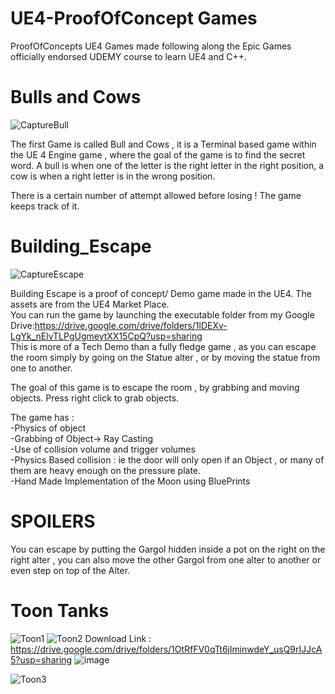 # UE4-ProofOfConcept Games
ProofOfConcepts UE4 Games made following along the Epic Games officially endorsed UDEMY course to learn  UE4 and C++.




# Bulls and Cows
![CaptureBull](https://user-images.githubusercontent.com/17762123/122571092-a76d9280-d04c-11eb-8256-86ff93192786.PNG)




The first Game is called Bull and Cows , it is a Terminal based game within the UE 4 Engine game , where the goal of the game is to find the secret word.
A bull is when one of the letter is the right letter in the right position, a cow is when a right letter is in the wrong position.

There is a certain number of attempt allowed before losing !  The game keeps track of it.

# Building_Escape

![CaptureEscape](https://user-images.githubusercontent.com/17762123/122570685-4645bf00-d04c-11eb-975b-768fc5ab6f5e.PNG)


Building Escape is a proof of concept/ Demo game made in the UE4. The assets are from the UE4 Market Place.  
You can run the game by launching the executable folder from my Google Drive:https://drive.google.com/drive/folders/1lDEXv-LgYk_nElvTLPgUgmeytXX15CpQ?usp=sharing  
This is more of a Tech Demo than a fully fledge game , as you can escape the room simply by going on the Statue alter , or by moving the statue from one to another.  

The goal of this game is to escape the room , by grabbing and moving objects. Press right click to grab objects.  

The game has :  
-Physics of object   
-Grabbing of Object-> Ray Casting  
-Use of collision volume and trigger volumes   
-Physics Based collision : ie the door will only open if an Object , or many of them are heavy enough  on the pressure plate.  
-Hand Made Implementation of the Moon using BluePrints



# SPOILERS
You can escape by putting the Gargol hidden inside a pot on the right on the right alter , you can also move the other Gargol from one alter to another or even step on top of the Alter.





# Toon Tanks

![Toon1](https://user-images.githubusercontent.com/17762123/144607727-3a8bdc72-3d52-4c19-bc47-fe648461f61a.PNG)
![Toon2](https://user-images.githubusercontent.com/17762123/144607744-c2c6bb60-57d2-498a-9dba-2ef4b2eac3e6.PNG)
Download Link : https://drive.google.com/drive/folders/1OtRfFV0qTt6jlminwdeY_usQ9rIJJcA5?usp=sharing
![image](https://user-images.githubusercontent.com/17762123/144607825-98af2cd6-330b-44f4-a59b-57be18707fae.png)

![Toon3](https://user-images.githubusercontent.com/17762123/144607754-1eb40bc3-4d74-40a5-ac53-9b70eb868397.PNG)

